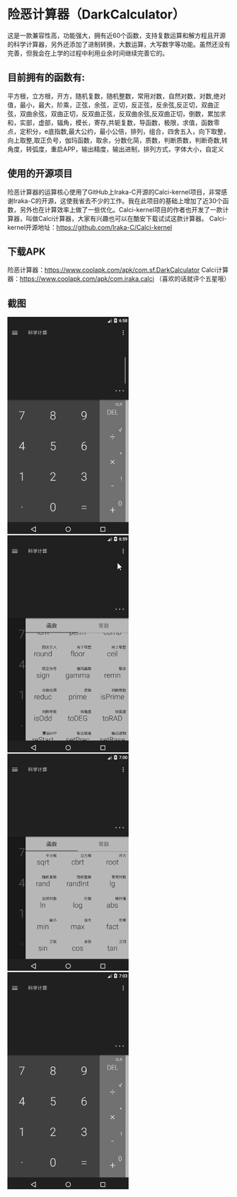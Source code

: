 ﻿# 险恶计算器（DarkCalculator）
这是一款兼容性高，功能强大，拥有近60个函数，支持复数运算和解方程且开源的科学计算器，另外还添加了进制转换，大数运算，大写数字等功能。虽然还没有完善，但我会在上学的过程中利用业余时间继续完善它的。

## 目前拥有的函数有:

平方根，立方根，开方，随机复数，随机整数，常用对数，自然对数，对数,绝对值，最小，最大，阶乘，正弦，余弦，正切，反正弦，反余弦,反正切，双曲正弦，双曲余弦，双曲正切，反双曲正弦，反双曲余弦,反双曲正切，倒数，累加求和，实部，虚部，辐角，模长，寄存,共轭复数，导函数，极限，求值，函数零点，定积分，e底指数,最大公约，最小公倍，排列，组合，四舍五入，向下取整，向上取整,取正负号，伽玛函数，取余，分数化简，质数，判断质数，判断奇数,转角度，转弧度，重启APP，输出精度，输出进制，排列方式，字体大小，自定义

## 使用的开源项目

险恶计算器的运算核心使用了GitHub上Iraka-C开源的Calci-kernel项目，非常感谢Iraka-C的开源，这使我省去不少的工作。我在此项目的基础上增加了近30个函数，另外也在计算效率上做了一些优化。Calci-kernel项目的作者也开发了一款计算器，叫做Calci计算器，大家有兴趣也可以在酷安下载试试这款计算器。
Calci-kernel开源地址：https://github.com/Iraka-C/Calci-kernel

## 下载APK
险恶计算器：https://www.coolapk.com/apk/com.sf.DarkCalculator
Calci计算器：https://www.coolapk.com/apk/com.iraka.calci
（喜欢的话就评个五星哦）

## 截图
![](/GIF/GIF1.gif)
![](/GIF/GIF2.gif)
![](/GIF/GIF3.gif)
![](/GIF/GIF4.gif)
